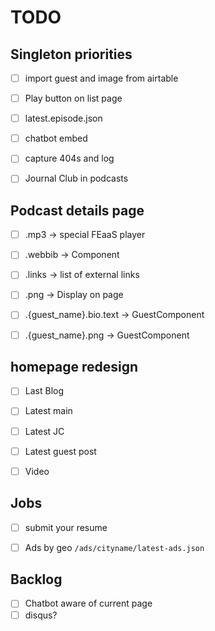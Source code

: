# TODO

## Singleton priorities

- [ ] import guest and image from airtable
- [ ] Play button on list page
- [ ] latest.episode.json
- [ ] chatbot embed
- [ ] capture 404s and log
- [ ] Journal Club in podcasts


## Podcast details page

- [ ] .mp3 -> special FEaaS player
- [ ] .webbib -> Component
- [ ] .links -> list of external links
- [ ] .png -> Display on page
- [ ] .{guest_name}.bio.text -> GuestComponent
- [ ] .{guest_name}.png -> GuestComponent


## homepage redesign

- [ ] Last Blog
- [ ] Latest main
- [ ] Latest JC
- [ ] Latest guest post
- [ ] Video


## Jobs

- [ ] submit your resume
- [ ] Ads by geo `/ads/cityname/latest-ads.json`


## Backlog

- [ ] Chatbot aware of current page
- [ ] disqus?
